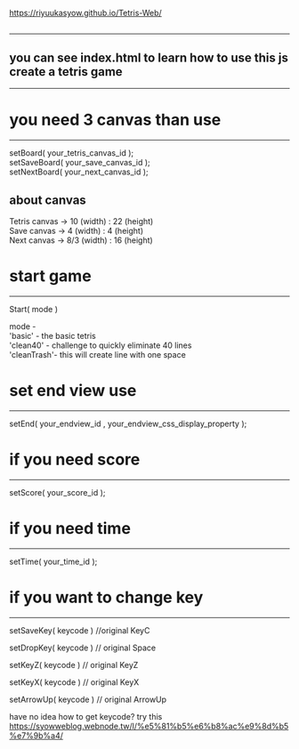  https://riyuukasyow.github.io/Tetris-Web/
 
 ## <script src="https://syow.000webhostapp.com/Tetris/tetris.js"></script> ##
---------------------------------------------------------------------------

## you can see index.html to learn how to use this js create a tetris game ##
--------------------------------------------------------------------------
# you need 3 canvas than use #
-----------------------------
setBoard( your_tetris_canvas_id ); <br>
setSaveBoard( your_save_canvas_id ); <br>
setNextBoard( your_next_canvas_id ); <br>
## about canvas ##
Tetris canvas -> 10 (width) : 22 (height)  <br>
Save canvas -> 4 (width) : 4 (height) <br>
Next canvas -> 8/3 (width) : 16 (height)


# start game #
----------------
Start( mode )

mode - <br>
'basic'     -   the basic tetris <br>
'clean40'   -   challenge to quickly eliminate 40 lines<br>
'cleanTrash'-   this will create line with one space<br>

# set end view use #
---------------------------------------------------------------
setEnd( your_endview_id , your_endview_css_display_property );


# if you need score #
--------------------
setScore( your_score_id );

# if you need time #
-----------------
setTime( your_time_id );

# if you want to change key #
----------------------------
setSaveKey( keycode )   //original KeyC

setDropKey( keycode )   // original Space

setKeyZ( keycode )     // original KeyZ

setKeyX( keycode )     // original KeyX

setArrowUp( keycode )  // original ArrowUp

have no idea how to get keycode? try this
<a>https://syowweblog.webnode.tw/l/%e5%81%b5%e6%b8%ac%e9%8d%b5%e7%9b%a4/<a>
